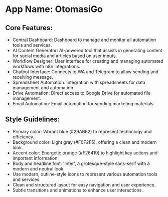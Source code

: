 # **App Name**: OtomasiGo

## Core Features:

- Central Dashboard: Dashboard to manage and monitor all automation tools and services.
- AI Content Generator: AI-powered tool that assists in generating content for social media and articles based on user inputs.
- Workflow Designer: User interface for creating and managing automated workflows with n8n integrations.
- Chatbot Interface: Connects to WA and Telegram to allow sending and receiving message.
- Spreadsheet Automation: Integration with spreadsheets for data management and automation.
- Drive Automation: Direct access to Google Drive for automated file management.
- Email Automation: Email automation for sending marketing materials

## Style Guidelines:

- Primary color: Vibrant blue (#29ABE2) to represent technology and efficiency.
- Background color: Light gray (#F0F2F5), offering a clean and modern look.
- Accent color: Energetic orange (#F26419) to highlight key actions and important information.
- Body and headline font: 'Inter', a grotesque-style sans-serif with a modern and neutral look.
- Use modern, outline-style icons to represent various automation tools and services.
- Clean and structured layout for easy navigation and user experience.
- Subtle transitions and animations to enhance user interactions.